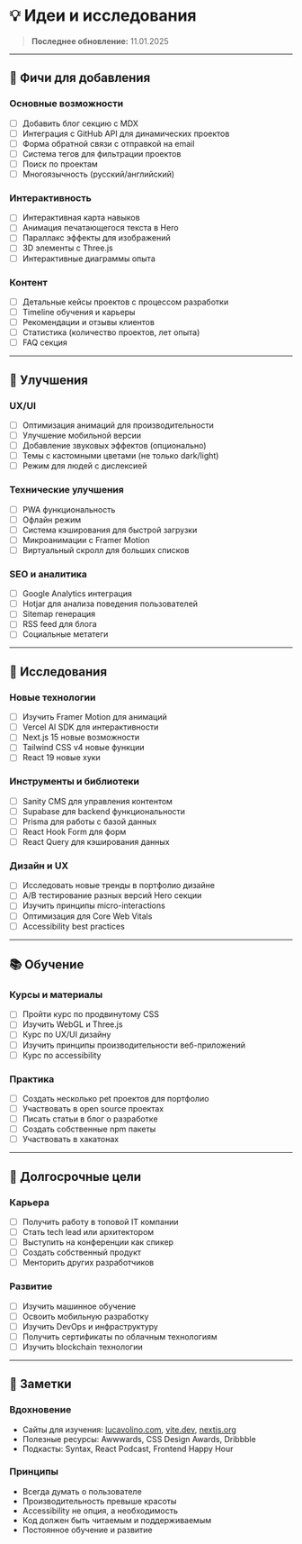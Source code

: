# 💡 Идеи и исследования

> **Последнее обновление:** 11.01.2025

---

## 🚀 Фичи для добавления

### Основные возможности

- [ ] Добавить блог секцию с MDX
- [ ] Интеграция с GitHub API для динамических проектов
- [ ] Форма обратной связи с отправкой на email
- [ ] Система тегов для фильтрации проектов
- [ ] Поиск по проектам
- [ ] Многоязычность (русский/английский)

### Интерактивность

- [ ] Интерактивная карта навыков
- [ ] Анимация печатающегося текста в Hero
- [ ] Параллакс эффекты для изображений
- [ ] 3D элементы с Three.js
- [ ] Интерактивные диаграммы опыта

### Контент

- [ ] Детальные кейсы проектов с процессом разработки
- [ ] Timeline обучения и карьеры
- [ ] Рекомендации и отзывы клиентов
- [ ] Статистика (количество проектов, лет опыта)
- [ ] FAQ секция

---

## 🔧 Улучшения

### UX/UI

- [ ] Оптимизация анимаций для производительности
- [ ] Улучшение мобильной версии
- [ ] Добавление звуковых эффектов (опционально)
- [ ] Темы с кастомными цветами (не только dark/light)
- [ ] Режим для людей с дислексией

### Технические улучшения

- [ ] PWA функциональность
- [ ] Офлайн режим
- [ ] Система кэширования для быстрой загрузки
- [ ] Микроанимации с Framer Motion
- [ ] Виртуальный скролл для больших списков

### SEO и аналитика

- [ ] Google Analytics интеграция
- [ ] Hotjar для анализа поведения пользователей
- [ ] Sitemap генерация
- [ ] RSS feed для блога
- [ ] Социальные метатеги

---

## 🔬 Исследования

### Новые технологии

- [ ] Изучить Framer Motion для анимаций
- [ ] Vercel AI SDK для интерактивности
- [ ] Next.js 15 новые возможности
- [ ] Tailwind CSS v4 новые функции
- [ ] React 19 новые хуки

### Инструменты и библиотеки

- [ ] Sanity CMS для управления контентом
- [ ] Supabase для backend функциональности
- [ ] Prisma для работы с базой данных
- [ ] React Hook Form для форм
- [ ] React Query для кэширования данных

### Дизайн и UX

- [ ] Исследовать новые тренды в портфолио дизайне
- [ ] A/B тестирование разных версий Hero секции
- [ ] Изучить принципы micro-interactions
- [ ] Оптимизация для Core Web Vitals
- [ ] Accessibility best practices

---

## 📚 Обучение

### Курсы и материалы

- [ ] Пройти курс по продвинутому CSS
- [ ] Изучить WebGL и Three.js
- [ ] Курс по UX/UI дизайну
- [ ] Изучить принципы производительности веб-приложений
- [ ] Курс по accessibility

### Практика

- [ ] Создать несколько pet проектов для портфолио
- [ ] Участвовать в open source проектах
- [ ] Писать статьи в блог о разработке
- [ ] Создать собственные npm пакеты
- [ ] Участвовать в хакатонах

---

## 🎯 Долгосрочные цели

### Карьера

- [ ] Получить работу в топовой IT компании
- [ ] Стать tech lead или архитектором
- [ ] Выступить на конференции как спикер
- [ ] Создать собственный продукт
- [ ] Менторить других разработчиков

### Развитие

- [ ] Изучить машинное обучение
- [ ] Освоить мобильную разработку
- [ ] Изучить DevOps и инфраструктуру
- [ ] Получить сертификаты по облачным технологиям
- [ ] Изучить blockchain технологии

---

## 📝 Заметки

### Вдохновение

- Сайты для изучения: [lucavolino.com](https://lucavolino.com/), [vite.dev](https://vite.dev/), [nextjs.org](https://nextjs.org/)
- Полезные ресурсы: Awwwards, CSS Design Awards, Dribbble
- Подкасты: Syntax, React Podcast, Frontend Happy Hour

### Принципы

- Всегда думать о пользователе
- Производительность превыше красоты
- Accessibility не опция, а необходимость
- Код должен быть читаемым и поддерживаемым
- Постоянное обучение и развитие
